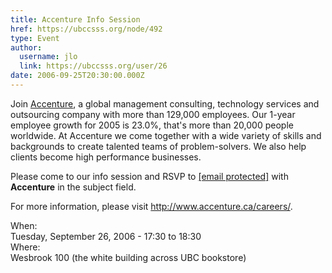 ```yaml
---
title: Accenture Info Session 
href: https://ubccsss.org/node/492
type: Event
author:
  username: jlo
  link: https://ubccsss.org/user/26
date: 2006-09-25T20:30:00.000Z
---
```


<div class="field field-name-body field-type-text-with-summary field-label-hidden"><div class="field-items"><div class="field-item even"><p>Join <a href="http://www.accenture.ca">Accenture</a>, a global management consulting, technology services and outsourcing company with more than 129,000 employees.  Our 1-year employee growth for 2005 is 23.0%, that&apos;s more than 20,000 people worldwide.  At Accenture we come together with a wide variety of skills and backgrounds to create talented teams of problem-solvers.  We also help clients become high performance businesses.</p>
<p>Please come to our info session and RSVP to <a href="/cdn-cgi/l/email-protection#9dfefceff8f8efb3eef8efebf4fef8eedde8fffeb3fefc"><span class="__cf_email__" data-cfemail="4f2c2e3d2a2a3d613c2a3d39262c2a3c0f3a2d2c612c2e">[email&#xA0;protected]</span></a> with <strong>Accenture</strong> in the subject field.</p>
<p>For more information, please visit <a href="http://www.accenture.ca/careers/">http://www.accenture.ca/careers/</a>.</p>
</div></div></div><div class="field field-name-field-dates field-type-datetime field-label-above"><div class="field-label">When:&#xA0;</div><div class="field-items"><div class="field-item even"><span class="date-display-single">Tuesday, September 26, 2006 - <span class="date-display-range"><span class="date-display-start">17:30</span> to <span class="date-display-end">18:30</span></span></span></div></div></div><div class="field field-name-field-location field-type-text field-label-above"><div class="field-label">Where:&#xA0;</div><div class="field-items"><div class="field-item even">Wesbrook 100 (the white building across UBC bookstore)</div></div></div>    <footer>
          </footer>